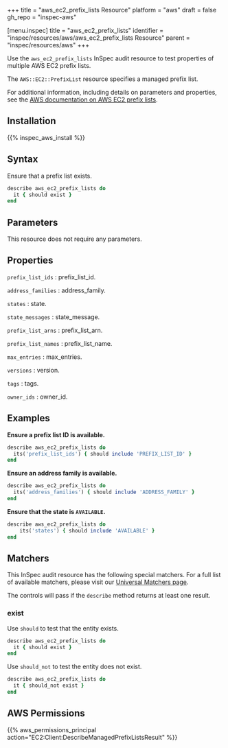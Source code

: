 +++
title = "aws_ec2_prefix_lists Resource"
platform = "aws"
draft = false
gh_repo = "inspec-aws"

[menu.inspec]
title = "aws_ec2_prefix_lists"
identifier = "inspec/resources/aws/aws_ec2_prefix_lists Resource"
parent = "inspec/resources/aws"
+++

Use the `aws_ec2_prefix_lists` InSpec audit resource to test properties of multiple AWS EC2 prefix lists.

The `AWS::EC2::PrefixList` resource specifies a managed prefix list.

For additional information, including details on parameters and properties, see the [AWS documentation on AWS EC2 prefix lists](https://docs.aws.amazon.com/AWSCloudFormation/latest/UserGuide/aws-resource-ec2-prefixlist.html).

## Installation

{{% inspec_aws_install %}}

## Syntax

Ensure that a prefix list exists.

```ruby
describe aws_ec2_prefix_lists do
  it { should exist }
end
```

## Parameters

This resource does not require any parameters.

## Properties

`prefix_list_ids`
: prefix_list_id.

`address_families`
: address_family.

`states`
: state.

`state_messages`
: state_message.

`prefix_list_arns`
: prefix_list_arn.

`prefix_list_names`
: prefix_list_name.

`max_entries`
: max_entries.

`versions`
: version.

`tags`
: tags.

`owner_ids`
: owner_id.

## Examples

**Ensure a prefix list ID is available.**

```ruby
describe aws_ec2_prefix_lists do
  its('prefix_list_ids') { should include 'PREFIX_LIST_ID' }
end
```

**Ensure an address family is available.**

```ruby
describe aws_ec2_prefix_lists do
  its('address_families') { should include 'ADDRESS_FAMILY' }
end
```

**Ensure that the state is `AVAILABLE`.**

```ruby
describe aws_ec2_prefix_lists do
    its('states') { should include 'AVAILABLE' }
end
```

## Matchers

This InSpec audit resource has the following special matchers. For a full list of available matchers, please visit our [Universal Matchers page](https://www.inspec.io/docs/reference/matchers/).

The controls will pass if the `describe` method returns at least one result.

### exist

Use `should` to test that the entity exists.

```ruby
describe aws_ec2_prefix_lists do
  it { should exist }
end
```

Use `should_not` to test the entity does not exist.

```ruby
describe aws_ec2_prefix_lists do
  it { should_not exist }
end
```

## AWS Permissions

{{% aws_permissions_principal action="EC2:Client:DescribeManagedPrefixListsResult" %}}
